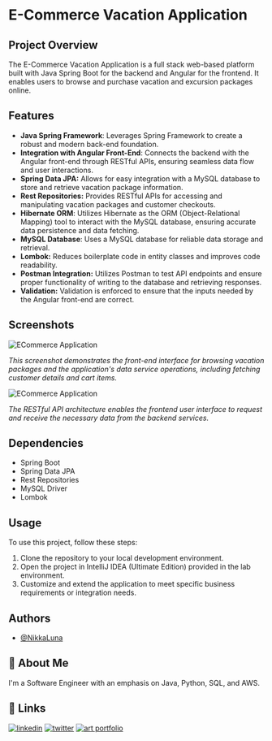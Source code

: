 # E-Commerce Vacation Application

## Project Overview

The E-Commerce Vacation Application is a full stack web-based platform built with Java Spring Boot for the backend and Angular for the frontend. It enables users to browse and purchase vacation and excursion packages online.

## Features

- **Java Spring Framework**: Leverages Spring Framework to create a robust and modern back-end foundation.
- **Integration with Angular Front-End**: Connects the backend with the Angular front-end through RESTful APIs, ensuring seamless data flow and user interactions.
- **Spring Data JPA:** Allows for easy integration with a MySQL database to store and retrieve vacation package information.
- **Rest Repositories:** Provides RESTful APIs for accessing and manipulating vacation packages and customer checkouts.
- **Hibernate ORM**: Utilizes Hibernate as the ORM (Object-Relational Mapping) tool to interact with the MySQL database, ensuring accurate data persistence and data fetching.
- **MySQL Database**: Uses a MySQL database for reliable data storage and retrieval.
- **Lombok:** Reduces boilerplate code in entity classes and improves code readability.
- **Postman Integration:** Utilizes Postman to test API endpoints and ensure proper functionality of writing to the database and retrieving responses.
- **Validation:** Validation is enforced to ensure that the inputs needed by the Angular front-end are correct.

## Screenshots

![ECommerce Application](https://github.com/NikkaLuna/ECommerceApplication_SpringBoot_JPA_Angular_Hibernate/blob/master/UI%20%231.png)

*This screenshot demonstrates the front-end interface for browsing vacation packages and the application's data service operations, including fetching customer details and cart items.*


![ECommerce Application](https://github.com/NikkaLuna/ECommerceApplication_SpringBoot_JPA_Angular_Hibernate/blob/master/UI%20%232.png)

*The RESTful API architecture enables the frontend user interface to request and receive the necessary data from the backend services.*

## Dependencies

- Spring Boot
- Spring Data JPA
- Rest Repositories
- MySQL Driver
- Lombok


## Usage

To use this project, follow these steps:

1. Clone the repository to your local development environment.
2. Open the project in IntelliJ IDEA (Ultimate Edition) provided in the lab environment.
3. Customize and extend the application to meet specific business requirements or integration needs.

## Authors

- [@NikkaLuna](https://github.com/NikkaLuna)


## 🚀 About Me
I'm a Software Engineer with an emphasis on Java, Python, SQL, and AWS.  


## 🔗 Links
[![linkedin](https://img.shields.io/badge/linkedin-0A66C2?style=for-the-badge&logo=linkedin&logoColor=white)](https://www.linkedin.com/in/andrea-hayes-msml/)
[![twitter](https://img.shields.io/badge/twitter-1DA1F2?style=for-the-badge&logo=twitter&logoColor=white)](https://twitter.com/AHayes_Ninja_)
[![art portfolio](https://img.shields.io/badge/my_art-888?style=for-the-badge&logo=ko-fi&logoColor=white)](https://andreachristinehayes.wixsite.com/andreahayesart/)
